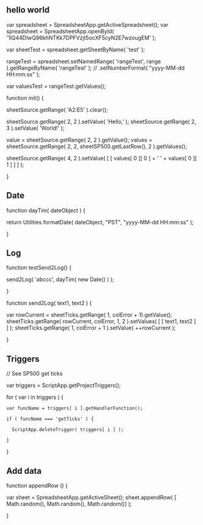 ## hello world

var spreadsheet = SpreadsheetApp.getActiveSpreadsheet();
var spreadsheet = SpreadsheetApp.openById( '1lQ44DlwQ96khNTKk7DPFVzjt5ocXF5cyN2E7wzougEM' );

var sheetTest = spreadsheet.getSheetByName( 'test' );

rangeTest = spreadsheet.setNamedRange( 'rangeTest', range ).getRangeByName( 'rangeTest' );
// .setNumberFormat( "yyyy-MM-dd HH:mm:ss" );

var valuesTest = rangeTest.getValues();

function init() {

  sheetSource.getRange( 'A2:E5' ).clear();

  sheetSource.getRange( 2, 2 ).setValue( 'Hello,' );
  sheetSource.getRange( 2, 3 ).setValue( 'World!' );

  value = sheetSource.getRange( 2, 2 ).getValue();
  values = sheetSource.getRange( 2, 2, sheetSP500.getLastRow(), 2 ).getValues();

  sheetSource.getRange( 4, 2 ).setValue( [ [ values[ 0 ][ 0 ] + ' ' + values[ 0 ][ 1 ] ] ] );

}


## Date

function dayTim( dateObject ) {

  return Utilities.formatDate( dateObject, "PST", "yyyy-MM-dd HH:mm:ss" );

}


## Log

function testSend2Log() {

  send2Log( 'abccc', dayTim( new Date() ) );

}

function send2Log( text1, text2 ) {

  var rowCurrent = sheetTicks.getRange( 1, colError + 1).getValue();
  sheetTicks.getRange( rowCurrent, colError, 1, 2 ).setValues( [ [ text1, text2 ] ] );
  sheetTicks.getRange( 1, colError + 1 ).setValue( ++rowCurrent );

}


## Triggers
// See SP500 get ticks

  var triggers = ScriptApp.getProjectTriggers();

  for ( var i in triggers ) {

    var funcName = triggers[ i ].getHandlerFunction();

    if ( funcName === 'getTicks' ) {

      ScriptApp.deleteTrigger( triggers[ i ] );

    }

  }


## Add data

function appendRow () {

  var sheet = SpreadsheetApp.getActiveSheet();
  sheet.appendRow( [ Math.random(), Math.random(), Math.random()] );

}